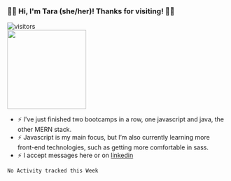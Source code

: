 ### 👋🏾 Hi, I'm Tara (she/her)! Thanks for visiting! 👋🏾
![visitors](https://visitor-badge.glitch.me/badge?page_id=qualmless)
<BR>
<img height="180em" src="https://github-readme-stats.vercel.app/api?username=qualmless&show_icons=true&hide_border=true&&count_private=true&include_all_commits=true" />

- ⚡️ I've just finished two bootcamps in a row, one javascript and java, the other MERN stack. 
- ⚡️ Javascript is my main focus, but I’m also currently learning more front-end technologies, such as getting more comfortable in sass. 
- ⚡️ I accept messages here or on <a href="https://www.linkedin.com/in/tarajdunmore/">linkedin</a>

<!--START_SECTION:waka-->
```text
No Activity tracked this Week
```
<!--END_SECTION:waka-->

<!--
**qualmless/qualmless** is a ✨ _special_ ✨ repository because its `README.md` (this file) appears on your GitHub profile.

Here are some ideas to get you started:
- 🔭 I’m currently working on ...
- 👯 I’m looking to collaborate on ...
- 🤔 I’m looking for help with ...
- 💬 Ask me about ...
- 📫 How to reach me: ...
- ⚡ Fun fact: ...
-->
